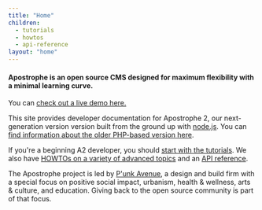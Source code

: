 ```yaml
---
title: "Home"
children:
  - tutorials
  - howtos
  - api-reference
layout: "home"
---
```


#### Apostrophe is an open source CMS designed for maximum flexibility with a minimal learning curve.



You can [check out a live demo here.](http://demo2.apostrophenow.com)

This site provides developer documentation for Apostrophe 2, our next-generation version  version built from the ground up with [node.js](http://nodejs.org). You can [find information about the older PHP-based version here](http://trac.apostrophenow.org).

If you're a beginning A2 developer, you should [start with the tutorials](tutorials/index.html). We also have [HOWTOs on a variety of advanced topics](howtos/index.html) and an [API reference](api-reference/index.html).

The Apostrophe project is led by [P'unk Avenue](http://punkave.com), a design and build firm with a special focus on positive social impact, urbanism, health & wellness, arts & culture, and education. Giving back to the open source community is part of that focus.

